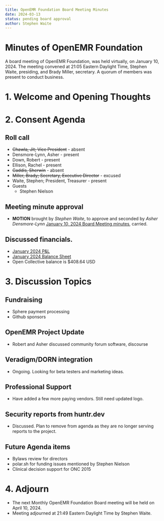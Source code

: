 ```yaml
---
title: OpenEMR Foundation Board Meeting Minutes
date: 2024-03-13
status: pending board approval
author: Stephen Waite
---
```


# Minutes of OpenEMR Foundation

A board meeting of OpenEMR Foundation, was held virtually, on January 10, 2024. The meeting convened at 21:05 Eastern Daylight Time, Stephen Waite, presiding, and Brady Miller, secretary. A quorum of members was present to conduct business.

# 1. Welcome and Opening Thoughts

# 2. Consent Agenda
## Roll call
  - ~~Chawla, Jit; Vice President~~ - absent
  - Densmore-Lynn, Asher - present
  - Down, Robert - present
  - Ellison, Rachel - present
  - ~~Gaddis, Sherwin~~ - absent
  - ~~Miller, Brady; Secretary, Executive Director~~ - excused
  - Waite, Stephen; President, Treasurer - present
  - Guests
    - Stephen Nielson
## Meeting minute approval
  - **MOTION** brought by _Stephen Waite_, to approve and seconded by _Asher Densmore-Lynn_ [January 10, 2024 Board Meeting minutes](https://github.com/openemr/foundation-minutes/blob/master/2024-01-10-Board.md), carried.

## Discussed financials.
  - [January 2024 P&L](https://community.open-emr.org/uploads/short-url/9oG2aU6fUdMN1G5YIpRM854AjIP.pdf)
  - [January 2024 Balance Sheet](https://community.open-emr.org/uploads/short-url/l04kwLKt2VScvALY5JRR3tNw6MZ.pdf)
  - Open Collective balance is $408.64 USD

# 3. Discussion Topics

## Fundraising
  - Sphere payment processing
  - Github sponsors

## OpenEMR Project Update
  - Robert and Asher discussed community forum software, discourse

## Veradigm/DORN integration
  - Ongoing. Looking for beta testers and marketing ideas.

## Professional Support
  - Have added a few more paying vendors. Still need updated logo.

## Security reports from huntr.dev
  - Discussed. Plan to remove from agenda as they are no longer serving reports to the project.

## Future Agenda items
  - Bylaws review for directors
  - polar.sh for funding issues mentioned by Stephen Nielson
  - Clinical decision support for ONC 2015
# 4. Adjourn
  - The next Monthly OpenEMR Foundation Board meeting will be held on April 10, 2024.
  - Meeting adjourned at 21:49 Eastern Daylight Time by Stephen Waite.
